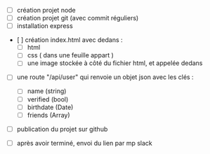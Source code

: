 - [ ] création projet node
- [ ] création projet git (avec commit réguliers)
- [ ] installation express

- [ ] création index.html avec dedans :
	- [ ]  html
	- [ ] css ( dans une feuille appart )
	- [ ] une image stockée à côté du fichier html, et appelée dedans

- [ ] une route "/api/user" qui renvoie un objet json avec les clés :
	- [ ] name (string)
	- [ ] verified (bool)
	- [ ] birthdate (Date)
	- [ ] friends (Array)

- [ ] publication du projet sur github

- [ ] après avoir terminé, envoi du lien par mp slack